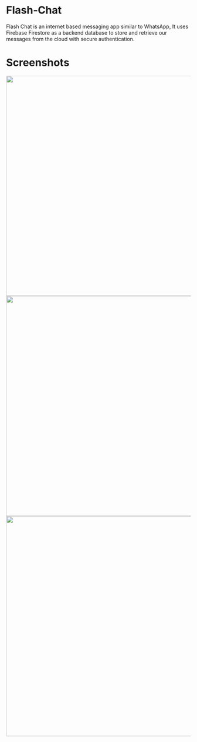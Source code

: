 

# Flash-Chat

Flash Chat is an internet based messaging app similar to WhatsApp, It uses Firebase Firestore as a backend database to store and retrieve our messages from the cloud with secure authentication.

# Screenshots

<img src="images/phone11_1.png" height = "600">
<img src="images/phone11_1.png" height = "600">
<img src="images/phone11_1.png" height = "600">


